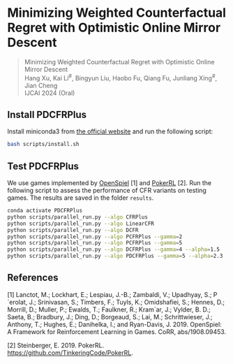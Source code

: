 # Minimizing Weighted Counterfactual Regret with Optimistic Online Mirror Descent

> Minimizing Weighted Counterfactual Regret with Optimistic Online Mirror Descent <br>
> Hang Xu, Kai Li<sup>\#</sup>, Bingyun Liu, Haobo Fu, Qiang Fu, Junliang Xing<sup>#</sup>, Jian Cheng <br>
> IJCAI 2024 (Oral)

## Install PDCFRPlus

Install miniconda3 from [the official website](https://docs.conda.io/en/latest/miniconda.html) and run the following script:

```bash
bash scripts/install.sh
```

## Test PDCFRPlus

We use games implemented by [OpenSpiel](https://github.com/deepmind/open_spiel) [1] and [PokerRL](https://github.com/EricSteinberger/PokerRL) [2]. Run the following script to assess the performance of CFR variants on testing games. The results are saved in the folder `results`.
```bash
conda activate PDCFRPlus
python scripts/parallel_run.py --algo CFRPlus
python scripts/parallel_run.py --algo LinearCFR
python scripts/parallel_run.py --algo DCFR
python scripts/parallel_run.py --algo PCFRPlus --gamma=2
python scripts/parallel_run.py --algo PCFRPlus --gamma=5
python scripts/parallel_run.py --algo DCFRPlus --gamma=4 --alpha=1.5
python scripts/parallel_run.py --algo PDCFRPlus --gamma=5 --alpha=2.3
```

## References

[1] Lanctot, M.; Lockhart, E.; Lespiau, J.-B.; Zambaldi, V.; Upadhyay, S.; P´erolat, J.; Srinivasan, S.; Timbers, F.; Tuyls, K.; Omidshafiei, S.; Hennes, D.; Morrill, D.; Muller, P.; Ewalds, T.; Faulkner, R.; Kram´ar, J.; Vylder, B. D.; Saeta, B.; Bradbury, J.; Ding, D.; Borgeaud, S.; Lai, M.; Schrittwieser, J.; Anthony, T.; Hughes, E.; Danihelka, I.; and Ryan-Davis, J. 2019. OpenSpiel: A Framework for Reinforcement Learning in Games. CoRR, abs/1908.09453.

[2] Steinberger, E. 2019. PokerRL. https://github.com/TinkeringCode/PokerRL.
